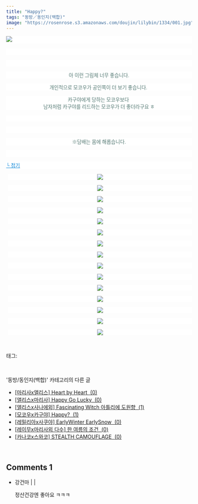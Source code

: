 ```yaml
---
title: "Happy?"
tags: "동방／동인지(백합)"
image: "https://rosenrose.s3.amazonaws.com/doujin/lilybin/1334/001.jpg"
---
```

<div class="article">
<div class="area_view">
<p style="text-align: justify; background: white"><img src="{{ site.imgserver1 }}/lilybin/1334/001.jpg"/><span style="color:#557a74; font-family:돋움; font-size:10pt"> 
</span></p><p style="text-align: justify; background: white"> 
 </p><p style="text-align: center; background: white"> 
 </p><p style="text-align: center; background: white"><span style="color:#557a74; font-family:돋움; font-size:10pt">아 이런 그림체 너무 좋습니다.
</span></p><p style="text-align: center; background: white"><span style="color:#557a74; font-family:돋움; font-size:10pt">개인적으로 모코우가 공인쪽이 더 보기 좋습니다. 
</span></p><p style="text-align: center; background: white"><span style="color:#557a74; font-family:돋움; font-size:10pt">카구야에게 당하는 모코우보다 <br/>남자처럼 카구야를 리드하는 모코우가 더 좋더라구요 ㅎ
</span></p><p style="text-align: center; background: white"> 
 </p><p style="text-align: center; background: white"> 
 </p><p style="text-align: center; background: white"><span style="color:#557a74; font-family:돋움; font-size:10pt">※담배는 몸에 해롭습니다.
</span></p><p style="text-align: center; background: white"> 
 </p><p style="text-align: justify; background: white"><a href="http://blog.naver.com/PostView.nhn?blogId=cjb0236&amp;logNo=150152548173&amp;parentCategoryNo=&amp;categoryNo=41&amp;viewDate=&amp;isShowPopularPosts=false&amp;from=postView"><span style="color:#0482d6; font-family:돋움; font-size:10pt; text-decoration:underline">└ 접기</span></a><span style="color:#557a74; font-family:돋움; font-size:10pt">
</span></p><p style="text-align: center; background: white; margin-left: 4pt"><a href="http://www.gophoto.it/view.php?i=http://img2.ruliweb.daum.net/mypi/gup/75/3448_2.jpg"><img src="{{ site.imgserver1 }}/lilybin/1334/002.jpg"/></a><span style="color:#333333; font-family:Arial; font-size:10pt">
</span></p><p style="text-align: center; background: white; margin-left: 4pt"><a href="http://www.gophoto.it/view.php?i=http://img2.ruliweb.daum.net/mypi/gup/75/3448_12350.jpg"><img src="{{ site.imgserver1 }}/lilybin/1334/003.jpg"/></a><span style="color:#333333; font-family:Arial; font-size:10pt">
</span></p><p style="text-align: center; background: white; margin-left: 4pt"><a href="http://www.gophoto.it/view.php?i=http://img2.ruliweb.daum.net/mypi/gup/75/3448_12351.jpg"><img src="{{ site.imgserver1 }}/lilybin/1334/004.jpg"/></a><span style="color:#333333; font-family:Arial; font-size:10pt">
</span></p><p style="text-align: center; background: white; margin-left: 4pt"><a href="http://www.gophoto.it/view.php?i=http://img2.ruliweb.daum.net/mypi/gup/75/3448_12362.jpg"><img src="{{ site.imgserver1 }}/lilybin/1334/005.jpg"/></a><span style="color:#333333; font-family:Arial; font-size:10pt">
</span></p><p style="text-align: center; background: white; margin-left: 4pt"><a href="http://www.gophoto.it/view.php?i=http://img2.ruliweb.daum.net/mypi/gup/75/3448_12363.jpg"><img src="{{ site.imgserver1 }}/lilybin/1334/006.jpg"/></a><span style="color:#333333; font-family:Arial; font-size:10pt">
</span></p><p style="text-align: center; background: white; margin-left: 4pt"><a href="http://www.gophoto.it/view.php?i=http://img2.ruliweb.daum.net/mypi/gup/75/3448_12364.jpg"><img src="{{ site.imgserver1 }}/lilybin/1334/007.jpg"/></a><span style="color:#333333; font-family:Arial; font-size:10pt">
</span></p><p style="text-align: center; background: white; margin-left: 4pt"><a href="http://www.gophoto.it/view.php?i=http://img2.ruliweb.daum.net/mypi/gup/75/3448_12365.jpg"><img src="{{ site.imgserver1 }}/lilybin/1334/008.jpg"/></a><span style="color:#333333; font-family:Arial; font-size:10pt">
</span></p><p style="text-align: center; background: white; margin-left: 4pt"><a href="http://www.gophoto.it/view.php?i=http://img2.ruliweb.daum.net/mypi/gup/75/3448_12366.jpg"><img src="{{ site.imgserver1 }}/lilybin/1334/009.jpg"/></a><span style="color:#333333; font-family:Arial; font-size:10pt">
</span></p><p style="text-align: center; background: white; margin-left: 4pt"><a href="http://www.gophoto.it/view.php?i=http://img2.ruliweb.daum.net/mypi/gup/75/3448_12367.jpg"><img src="{{ site.imgserver1 }}/lilybin/1334/010.jpg"/></a><span style="color:#333333; font-family:Arial; font-size:10pt">
</span></p><p style="text-align: center; background: white; margin-left: 4pt"><a href="http://www.gophoto.it/view.php?i=http://img2.ruliweb.daum.net/mypi/gup/75/3448_12368.jpg"><img src="{{ site.imgserver1 }}/lilybin/1334/011.jpg"/></a><span style="color:#333333; font-family:Arial; font-size:10pt">
</span></p><p style="text-align: center; background: white; margin-left: 4pt"><a href="http://www.gophoto.it/view.php?i=http://img2.ruliweb.daum.net/mypi/gup/75/3448_12369.jpg"><img src="{{ site.imgserver1 }}/lilybin/1334/012.jpg"/></a><span style="color:#333333; font-family:Arial; font-size:10pt">
</span></p><p style="text-align: center; background: white; margin-left: 4pt"><a href="http://www.gophoto.it/view.php?i=http://img2.ruliweb.daum.net/mypi/gup/75/3448_123610.jpg"><img src="{{ site.imgserver1 }}/lilybin/1334/013.jpg"/></a><span style="color:#333333; font-family:Arial; font-size:10pt">
</span></p><p style="text-align: center; background: white; margin-left: 4pt"><a href="http://www.gophoto.it/view.php?i=http://img2.ruliweb.daum.net/mypi/gup/75/3448_12510.jpg"><img src="{{ site.imgserver1 }}/lilybin/1334/014.jpg"/></a><span style="color:#333333; font-family:Arial; font-size:10pt">
</span></p><p style="text-align: center; background: white; margin-left: 4pt"><a href="http://www.gophoto.it/view.php?i=http://img2.ruliweb.daum.net/mypi/gup/75/3448_12511.jpg"><img src="{{ site.imgserver1 }}/lilybin/1334/015.jpg"/></a><span style="color:#333333; font-family:Arial; font-size:10pt">
</span></p><p style="text-align: center; background: white; margin-left: 4pt"><a href="http://www.gophoto.it/view.php?i=http://img2.ruliweb.daum.net/mypi/gup/75/3448_12512.jpg" target="_blank"></a><a href="http://www.gophoto.it/view.php?i=http://img2.ruliweb.daum.net/mypi/gup/75/3448_12512.jpg"><img src="{{ site.imgserver1 }}/lilybin/1334/016.jpg"/></a></p>
</div></div><br/>
<div class="tagTrail">
<p>태그: </p>
<ul>
</ul>
</div><br/>
<div class="another">
<p>'동방/동인지(백합)' 카테고리의 다른 글</p>
<ul>
<li><a href="/lilybin_1337">
[마리사x앨리스] Heart by Heart  (0)
</a></li>
<li><a href="/lilybin_1336">
[앨리스x마리사] Happy Go Lucky  (0)
</a></li>
<li><a href="/lilybin_1335">
[앨리스x사나에외] Fascinating Witch 아틀리에 도원향  (1)
</a></li>
<li><a href="/lilybin_1334">
[모코우x카구야] Happy?  (1)
</a></li>
<li><a href="/lilybin_1333">
[레밀리아x사쿠야] EarlyWinter EarlySnow  (0)
</a></li>
<li><a href="/lilybin_1332">
[레이무x마리사외 다수] 한 여름의 조건  (0)
</a></li>
<li><a href="/lilybin_1331">
[카나코x스와코] STEALTH CAMOUFLAGE  (0)
</a></li>
</ul>
</div><br/>
<div class="comment">
<h2 class="bold">Comments <span id="commentCount1334">1</span></h2>
<div style="clear:both;">
<div id="entry1334Comment" style="display:block">
<ul class="list_reply">
<li class="rp_general" id="comment12669261">
<div class="post-comment">
<div>
<span>
<i class="fa fa-user"></i>강건마 |
                                |
                               
</span>
<p>정산건강엔 좋아요 ㅋㅋㅋ</p>

</div>
</div>
</li>
</ul>
</div>
</div>
</div><br/>
<br/>
<p id="refer"></p>
<br/>

